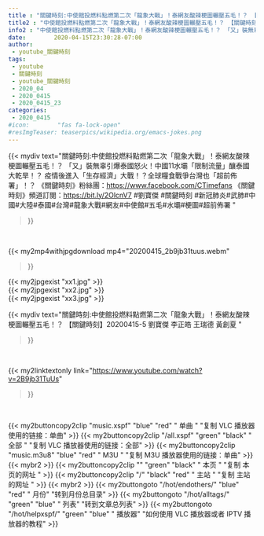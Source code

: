 ```yaml
---
title : "關鍵時刻:中使館投燃料點燃第二次「龍象大戰」！泰網友酸辣梗圖輾壓五毛！？ 【關鍵時刻】20200415-5 劉寶傑 李正皓 王瑞德 黃創夏 "
title2 : "中使館投燃料點燃第二次「龍象大戰」！泰網友酸辣梗圖輾壓五毛！？ 【關鍵時刻】20200415-5 劉寶傑 李正皓 王瑞德 黃創夏 "
info2 : "中使館投燃料點燃第二次「龍象大戰」！泰網友酸辣梗圖輾壓五毛！？ 「又」裝無辜引爆泰國怒火！中國11水壩「限制流量」釀泰國大乾旱！？ 疫情後進入「生存經濟」大戰！？全球糧食戰爭台灣也「超前佈署」！？  《關鍵時刻》粉絲團：https://www.facebook.com/CTimefans 《關鍵時刻》頻道訂閱：https://bit.ly/2OlcnV7  #劉寶傑 #關鍵時刻 #新冠肺炎#武肺#中國#大陸#泰國#台灣#龍象大戰#網友#中使館#五毛#水壩#梗圖#超前佈署 "
date:        2020-04-15T23:30:28-07:00
author:
 - youtube_關鍵時刻
tags:
 - youtube
 - 關鍵時刻
 - youtube_關鍵時刻
 - 2020_04
 - 2020_0415
 - 2020_0415_23
categories:
 - 2020_0415
#icon:        "fas fa-lock-open"
#resImgTeaser: teaserpics/wikipedia.org/emacs-jokes.png
---
```


{{< mydiv text="關鍵時刻:中使館投燃料點燃第二次「龍象大戰」！泰網友酸辣梗圖輾壓五毛！？ 「又」裝無辜引爆泰國怒火！中國11水壩「限制流量」釀泰國大乾旱！？ 疫情後進入「生存經濟」大戰！？全球糧食戰爭台灣也「超前佈署」！？  《關鍵時刻》粉絲團：https://www.facebook.com/CTimefans 《關鍵時刻》頻道訂閱：https://bit.ly/2OlcnV7  #劉寶傑 #關鍵時刻 #新冠肺炎#武肺#中國#大陸#泰國#台灣#龍象大戰#網友#中使館#五毛#水壩#梗圖#超前佈署 "
>}}
<br>


{{< my2mp4withjpgdownload mp4="20200415_2b9jb31tuus.webm"
>}}

{{< my2jpgexist "xx1.jpg" >}}<br>
{{< my2jpgexist "xx2.jpg" >}}<br>
{{< my2jpgexist "xx3.jpg" >}}<br>



{{< mydiv text="關鍵時刻:中使館投燃料點燃第二次「龍象大戰」！泰網友酸辣梗圖輾壓五毛！？ 【關鍵時刻】20200415-5 劉寶傑 李正皓 王瑞德 黃創夏 "
>}}
<br>

{{< my2linktextonly link="https://www.youtube.com/watch?v=2B9jb31TuUs"
>}}


<br>

{{< my2buttoncopy2clip "music.xspf"        "blue"   "red"    " 单曲 "  "复制 VLC 播放器使用的链接：单曲" >}} {{< my2buttoncopy2clip "/all.xspf"         "green"  "black"  " 全部 "  "复制 VLC 播放器使用的链接：全部" >}} {{< my2buttoncopy2clip "music.m3u8"        "blue"   "red"    " M3U  "    "复制 M3U 播放器使用的链接：单曲" >}} {{< mybr2 >}} {{< my2buttoncopy2clip ""                  "green"  "black"  " 本页 "    "复制 本页的网址 " >}} {{< my2buttoncopy2clip "/"                 "black"  "red"    " 主站 "    "复制 主站的网址 " >}} {{< mybr2 >}} {{< my2buttongoto      "/hot/endothers/"   "blue"   "red"    " 月份"   "转到月份总目录" >}} {{< my2buttongoto      "/hot/alltags/"     "green"  "blue"   " 列表"   "转到文章总列表" >}} {{< my2buttongoto      "/hot/helpxspf/"    "green"  "blue"   " 播放器" "如何使用 VLC 播放器或者 IPTV 播放器的教程" >}} 
